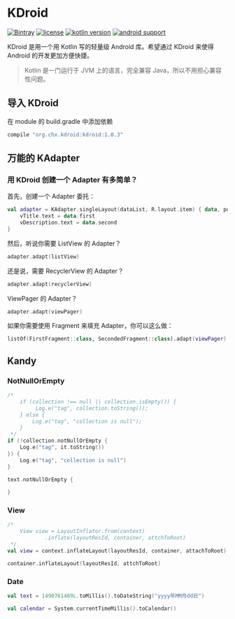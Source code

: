 # KDroid 

[![Bintray](https://img.shields.io/bintray/v/7hens/maven/kdroid.svg)](https://bintray.com/7hens/maven/kdroid)
[![license](https://img.shields.io/github/license/7hens/KDroid.svg)](https://github.com/7hens/KDroid/blob/master/LICENSE)
[![kotlin version](https://img.shields.io/badge/kotlin_version-1.1.1-blue.svg)](https://github.com/7hens/KDroid/blob/master/build.gradle)
[![android support](https://img.shields.io/badge/android_support-25.1.1-blue.svg)](https://github.com/7hens/KDroid/blob/master/build.gradle)

KDroid 是用一个用 Kotlin 写的轻量级 Android 库。希望通过 KDroid 来使得 Android 的开发更加方便快捷。

> Kotlin 是一门运行于 JVM 上的语言，完全兼容 Java，所以不用担心兼容性问题。

## 导入 KDroid 

在 module 的 build.gradle 中添加依赖

```groovy
compile "org.chx.kdroid:kdroid:1.0.3"
```

## 万能的 KAdapter

### 用 KDroid 创建一个 Adapter 有多简单？

首先，创建一个 Adapter 委托：

```kotlin
val adapter = KAdapter.singleLayout(dataList, R.layout.item) { data, position ->
    vTitle.text = data.first
    vDescription.text = data.second
}
```

然后，听说你需要 ListView 的 Adapter？

```kotlin
adapter.adapt(listView)
```

还是说，需要 RecyclerView 的 Adapter？

```kotlin
adapter.adapt(recyclerView)
```

ViewPager 的 Adapter？

```kotlin
adapter.adapt(viewPager)
```

如果你需要使用 Fragment 来填充 Adapter，你可以这么做：

```kotlin
listOf(FirstFragment::class, SecondedFragment::class).adapt(viewPager)
```

## Kandy

### NotNullOrEmpty
```kotlin
/* 
    if (collection !== null || collection.isEmpty()) {
         Log.e("tag", collection.toString());
    } else {
        Log.e("tag", "collection is null");
    }
 */
if (!collection.notNullOrEmpty {
    Log.e("tag", it.toString())
}) {
    Log.e("tag", "collection is null")
}

text.notNullOrEmpty {
    
}
```

### View
```kotlin
/*
    View view = LayoutInflator.from(context)
            .inflate(layoutResId, container, attchToRoot)
 */
val view = context.inflateLayout(layoutResId, container, attachToRoot)

container.inflateLayout(layoutResId, attchToRoot)
```

### Date
```kotlin
val text = 1490761489L.toMillis().toDateString("yyyy年MM月dd日")

val calendar = System.currentTimeMillis().toCalendar()
```

